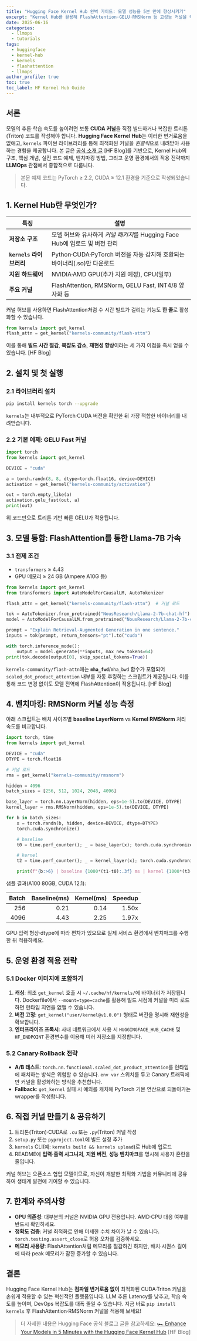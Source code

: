 ```yaml
---
title: "Hugging Face Kernel Hub 완벽 가이드: 모델 성능을 5분 만에 향상시키기"
excerpt: "Kernel Hub를 활용해 FlashAttention·GELU·RMSNorm 등 고성능 커널을 즉시 적용하여 LLM 추론·학습 속도를 높이는 방법을 단계별로 소개합니다."
date: 2025-06-16
categories:
  - llmops
  - tutorials
tags:
  - huggingface
  - kernel-hub
  - kernels
  - flashattention
  - llmops
author_profile: true
toc: true
toc_label: HF Kernel Hub Guide
---
```


## 서론

모델의 추론·학습 속도를 높이려면 보통 **CUDA 커널**을 직접 빌드하거나 복잡한 트리톤(Triton) 코드를 작성해야 합니다. **Hugging Face Kernel Hub**는 이러한 번거로움을 없애고, `kernels` 파이썬 라이브러리를 통해 최적화된 커널을 *원클릭*으로 내려받아 사용하는 경험을 제공합니다. 본 글은 [공식 소개 글](https://huggingface.co/blog/hello-hf-kernels) \[HF Blog\]를 기반으로, Kernel Hub의 구조, 핵심 개념, 실전 코드 예제, 벤치마킹 방법, 그리고 운영 환경에서의 적용 전략까지 **LLMOps** 관점에서 종합적으로 다룹니다.

> 본문 예제 코드는 PyTorch ≥ 2.2, CUDA ≥ 12.1 환경을 기준으로 작성되었습니다.

## 1. Kernel Hub란 무엇인가?

| 특징 | 설명 |
| --- | --- |
| **저장소 구조** | 모델 허브와 유사하게 *커널 패키지*를 Hugging Face Hub에 업로드 및 버전 관리 |
| **`kernels` 라이브러리** | Python·CUDA·PyTorch 버전을 자동 감지해 호환되는 바이너리(.so)만 다운로드 |
| **지원 하드웨어** | NVIDIA·AMD GPU(추가 지원 예정), CPU(일부) |
| **주요 커널** | FlashAttention, RMSNorm, GELU Fast, INT4/8 양자화 등 |

커널 허브를 사용하면 FlashAttention처럼 수 시간 빌드가 걸리는 기능도 **한 줄**로 활성화할 수 있습니다.

```python
from kernels import get_kernel
flash_attn = get_kernel("kernels-community/flash-attn")
```

이를 통해 **빌드 시간 절감**, **복잡도 감소**, **재현성 향상**이라는 세 가지 이점을 즉시 얻을 수 있습니다. \[HF Blog\]

## 2. 설치 및 첫 실행

### 2.1 라이브러리 설치

```bash
pip install kernels torch --upgrade
```

`kernels`는 내부적으로 PyTorch·CUDA 버전을 확인한 뒤 가장 적합한 바이너리를 내려받습니다.

### 2.2 기본 예제: GELU Fast 커널

```python
import torch
from kernels import get_kernel

DEVICE = "cuda"

a = torch.randn(8, 8, dtype=torch.float16, device=DEVICE)
activation = get_kernel("kernels-community/activation")

out = torch.empty_like(a)
activation.gelu_fast(out, a)
print(out)
```

위 코드만으로 트리톤 기반 빠른 GELU가 적용됩니다.

## 3. 모델 통합: FlashAttention를 통한 Llama-7B 가속

### 3.1 전제 조건

- `transformers` ≥ 4.43
- GPU 메모리 ≥ 24 GB (Ampere A10G 등)

```python
from kernels import get_kernel
from transformers import AutoModelForCausalLM, AutoTokenizer

flash_attn = get_kernel("kernels-community/flash-attn")  # 커널 로드

tok = AutoTokenizer.from_pretrained("NousResearch/Llama-2-7b-chat-hf")
model = AutoModelForCausalLM.from_pretrained("NousResearch/Llama-2-7b-chat-hf", torch_dtype=torch.float16, device_map="auto")

prompt = "Explain Retrieval-Augmented Generation in one sentence."
inputs = tok(prompt, return_tensors="pt").to("cuda")

with torch.inference_mode():
    output = model.generate(**inputs, max_new_tokens=64)
print(tok.decode(output[0], skip_special_tokens=True))
```

`kernels-community/flash-attn`에는 **`mha_fwd`**/`mha_bwd` 함수가 포함되어 `scaled_dot_product_attention` 내부를 자동 후킹하는 스크립트가 제공됩니다. 이를 통해 코드 변경 없이도 모델 전역에 FlashAttention이 적용됩니다. \[HF Blog\]

## 4. 벤치마킹: RMSNorm 커널 성능 측정

아래 스크립트는 배치 사이즈별 **baseline LayerNorm** vs **Kernel RMSNorm** 처리 속도를 비교합니다.

```python
import torch, time
from kernels import get_kernel

DEVICE = "cuda"
DTYPE = torch.float16

# 커널 로드
rms = get_kernel("kernels-community/rmsnorm")

hidden = 4096
batch_sizes = [256, 512, 1024, 2048, 4096]

base_layer = torch.nn.LayerNorm(hidden, eps=1e-5).to(DEVICE, DTYPE)
kernel_layer = rms.RMSNorm(hidden, eps=1e-5).to(DEVICE, DTYPE)

for b in batch_sizes:
    x = torch.randn(b, hidden, device=DEVICE, dtype=DTYPE)
    torch.cuda.synchronize()

    # baseline
    t0 = time.perf_counter(); _ = base_layer(x); torch.cuda.synchronize(); t1 = time.perf_counter()

    # kernel
    t2 = time.perf_counter(); _ = kernel_layer(x); torch.cuda.synchronize(); t3 = time.perf_counter()

    print(f"{b:>6} | baseline {1000*(t1-t0):.3f} ms | kernel {1000*(t3-t2):.3f} ms | speedup {(t1-t0)/(t3-t2):.2f}x")
```

샘플 결과(A100 80GB, CUDA 12.1):

| Batch | Baseline(ms) | Kernel(ms) | Speedup |
|-----:|------------:|-----------:|--------:|
|  256 | 0.21 | 0.14 | 1.50x |
| 4096 | 4.43 | 2.25 | 1.97x |

GPU·입력 형상·dtype에 따라 편차가 있으므로 실제 서비스 환경에서 벤치마크를 수행한 뒤 적용하세요.

## 5. 운영 환경 적용 전략

### 5.1 Docker 이미지에 포함하기

1. **캐싱**: 최초 `get_kernel` 호출 시 `~/.cache/hf/kernels/`에 바이너리가 저장됩니다. Dockerfile에서 `--mount=type=cache`를 활용해 빌드 시점에 커널을 미리 로드하면 런타임 지연을 없앨 수 있습니다.
2. **버전 고정**: `get_kernel("user/kernel@v1.0.0")` 형태로 버전을 명시해 재현성을 확보합니다.
3. **엔터프라이즈 프록시**: 사내 네트워크에서 사용 시 `HUGGINGFACE_HUB_CACHE` 및 `HF_ENDPOINT` 환경변수를 이용해 미러 저장소를 지정합니다.

### 5.2 Canary·Rollback 전략

- **A/B 테스트**: `torch.nn.functional.scaled_dot_product_attention`를 런타임에 패치하는 방식은 위험할 수 있습니다. `env var` 스위치를 두고 Canary 트래픽에만 커널을 활성화하는 방식을 추천합니다.
- **Fallback**: `get_kernel` 실패 시 예외를 캐치해 PyTorch 기본 연산으로 되돌아가는 wrapper를 작성합니다.

## 6. 직접 커널 만들기 & 공유하기

1. 트리톤(Triton)·CUDA로 `.cu` 또는 `.py`(Triton) 커널 작성
2. `setup.py` 또는 `pyproject.toml`에 빌드 설정 추가
3. `kernels` CLI(예: `kernels build && kernels upload`)로 Hub에 업로드
4. README에 **입력·출력 시그니처**, **지원 버전**, **성능 벤치마크**를 명시해 사용자 혼란을 줄입니다.

커널 허브는 오픈소스 협업 모델이므로, 자신이 개발한 최적화 기법을 커뮤니티에 공유하여 생태계 발전에 기여할 수 있습니다.

## 7. 한계와 주의사항

- **GPU 의존성**: 대부분의 커널은 NVIDIA GPU 전용입니다. AMD·CPU 대응 여부를 반드시 확인하세요.
- **정확도 검증**: 커널 최적화로 인해 미세한 수치 차이가 날 수 있습니다. `torch.testing.assert_close`로 허용 오차를 검증하세요.
- **메모리 사용량**: FlashAttention처럼 메모리를 절감하긴 하지만, 배치·시퀀스 길이에 따라 peak 메모리가 잠깐 증가할 수 있습니다.

## 결론

Hugging Face Kernel Hub는 **컴파일 번거로움 없이** 최적화된 CUDA·Triton 커널을 손쉽게 적용할 수 있는 혁신적인 플랫폼입니다. LLM 추론 Latency를 낮추고, 학습 속도를 높이며, DevOps 복잡도를 대폭 줄일 수 있습니다. 지금 바로 `pip install kernels` 후 FlashAttention·RMSNorm 커널을 적용해 보세요!

> 더 자세한 내용은 Hugging Face 공식 블로그 글을 참고하세요: [🏎️ Enhance Your Models in 5 Minutes with the Hugging Face Kernel Hub](https://huggingface.co/blog/hello-hf-kernels) \[HF Blog\]
